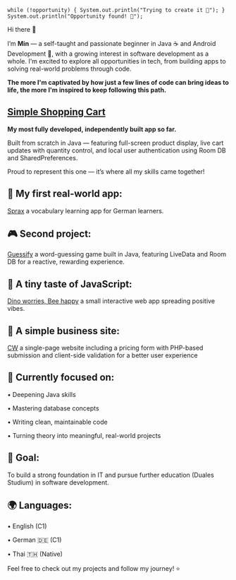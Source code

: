``while (!opportunity) {
    System.out.println("Trying to create it 💪");
}
System.out.println("Opportunity found! 🚀");``


Hi there 👋

I’m **Min** — a self-taught and passionate beginner in Java ☕ and Android Development 📱, with a growing interest in software development as a whole. I'm excited to explore all opportunities in tech, from building apps to solving real-world problems through code.

**The more I'm captivated by how just a few lines of code can bring ideas to life, the more I'm inspired to keep following this path.**

## [Simple Shopping Cart](https://github.com/SupaMinovative/SimpleShoppingCart) 
**My most fully developed, independently built app so far.**

Built from scratch in Java — featuring full-screen product display, live cart updates with quantity control, and local user authentication using Room DB and SharedPreferences.

Proud to represent this one — it’s where all my skills came together!

## 🔭 My first real-world app: 

[Sprax](https://github.com/SupaMinovative/Sprax) a vocabulary learning app for German learners.

## 🎮 Second project:
 [Guessify](https://github.com/SupaMinovative/Guessify) a word-guessing game built in Java, featuring LiveData and Room DB for a reactive, rewarding experience.

## 💚 A tiny taste of JavaScript:

[Dino worries, Bee happy](https://github.com/SupaMinovative/dino-worries-bee-happy) a small interactive web app spreading positive vibes.

## 💼 A simple business site:

[CW](https://github.com/SupaMinovative/CW) a single-page website including a pricing form with PHP-based submission and client-side validation for a better user experience

## 🌱  Currently focused on:

• Deepening Java skills

• Mastering database concepts

• Writing clean, maintainable code

• Turning theory into meaningful, real-world projects


## 🎯 Goal: 

To build a strong foundation in IT and pursue further education (Duales Studium) in software development.

## 🌍 Languages:

• English (C1)

• German 🇩🇪 (C1)

• Thai 🇹🇭 (Native)


Feel free to check out my projects and follow my journey! ⭐
